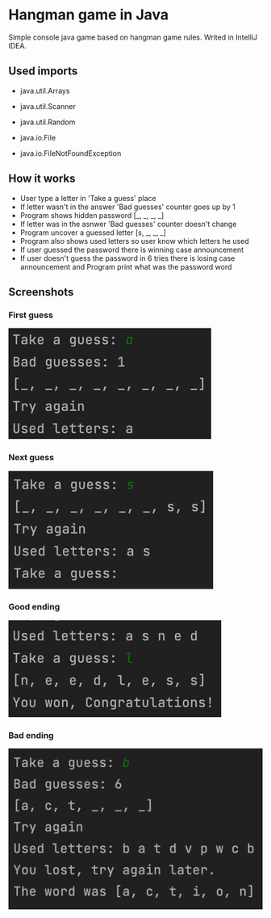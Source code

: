 
# Hangman game in Java

Simple console java game based on hangman game rules. Writed in IntelliJ IDEA.

## Used imports

- java.util.Arrays

- java.util.Scanner

- java.util.Random

- java.io.File

- java.io.FileNotFoundException

## How it works
- User type a letter in 'Take a guess' place
- If letter wasn't in the answer 'Bad guesses' counter goes up by 1
- Program shows hidden password [_, _, _, _]
- If letter was in the asnwer 'Bad guesses' counter doesn't change
- Program uncover a guessed letter [s, _, _, _]
- Program also shows used letters so user know which letters he used
- If user guessed the password there is winning case announcement
- If user doesn't guess the password in 6 tries there is losing case announcement and Program print what was the password word



## Screenshots

### First guess
![First guess](https://github.com/janFranczakk/hangmanGame_Java/blob/main/Screenshots/Screenshot%202023-06-06%20at%2020.21.49.png?raw=true)

### Next guess
![Next guess](https://github.com/janFranczakk/hangmanGame_Java/blob/main/Screenshots/Screenshot%202023-06-06%20at%2020.22.04.png?raw=true)

### Good ending
![Good ending](https://github.com/janFranczakk/hangmanGame_Java/blob/main/Screenshots/Screenshot%202023-06-06%20at%2020.22.53.png?raw=true)

### Bad ending
![Bad ending](https://github.com/janFranczakk/hangmanGame_Java/blob/main/Screenshots/Screenshot%202023-06-06%20at%2020.24.01.png?raw=true)
